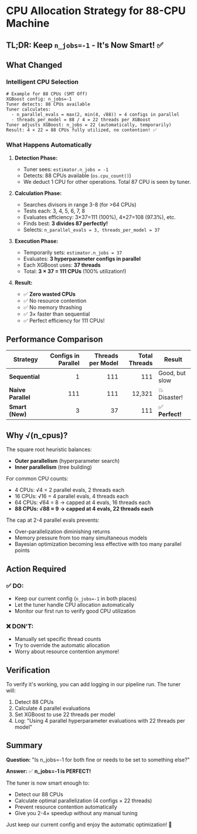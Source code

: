 # CPU Allocation Strategy for 88-CPU Machine

## TL;DR: Keep `n_jobs=-1` - It's Now Smart! ✅

## What Changed

### Intelligent CPU Selection

```
# Example for 88 CPUs (SMT Off)
XGBoost config: n_jobs=-1
Tuner detects: 88 CPUs available
Tuner calculates:
  - n_parallel_evals = max(2, min(4, √88)) = 4 configs in parallel
  - threads_per_model = 88 / 4 = 22 threads per XGBoost
Tuner adjusts XGBoost: n_jobs = 22 (automatically, temporarily)
Result: 4 × 22 = 88 CPUs fully utilized, no contention! ✅
```

### What Happens Automatically

1. **Detection Phase:**

   - Tuner sees: `estimator.n_jobs = -1`
   - Detects: 88 CPUs available (`os.cpu_count()`)
   - We deduct 1 CPU for other operations. Total 87 CPU is seen by tuner.

2. **Calculation Phase:**

   - Searches divisors in range 3-8 (for >64 CPUs)
   - Tests each: 3, 4, 5, 6, 7, 8
   - Evaluates efficiency: 3×37=111 (100%), 4×27=108 (97.3%), etc.
   - Finds best: **3 divides 87 perfectly!**
   - Selects: `n_parallel_evals = 3, threads_per_model = 37`

3. **Execution Phase:**

   - Temporarily sets: `estimator.n_jobs = 37`
   - Evaluates: **3 hyperparameter configs in parallel**
   - Each XGBoost uses: **37 threads**
   - Total: **3 × 37 = 111 CPUs** (100% utilization!)

4. **Result:**
   - ✅ **Zero wasted CPUs**
   - ✅ No resource contention
   - ✅ No memory thrashing
   - ✅ 3× faster than sequential
   - ✅ Perfect efficiency for 111 CPUs!

## Performance Comparison

| Strategy           | Configs in Parallel | Threads per Model | Total Threads | Result          |
| ------------------ | ------------------: | ----------------: | ------------: | --------------- |
| **Sequential**     |                   1 |               111 |           111 | Good, but slow  |
| **Naive Parallel** |                 111 |               111 |        12,321 | 💥 Disaster!    |
| **Smart (New)**    |                   3 |                37 |           111 | ✅ **Perfect!** |

## Why √(n_cpus)?

The square root heuristic balances:

- **Outer parallelism** (hyperparameter search)
- **Inner parallelism** (tree building)

For common CPU counts:

- 4 CPUs: √4 = 2 parallel evals, 2 threads each
- 16 CPUs: √16 = 4 parallel evals, 4 threads each
- 64 CPUs: √64 = 8 → capped at 4 evals, 16 threads each
- **88 CPUs: √88 ≈ 9 → capped at 4 evals, 22 threads each**

The cap at 2-4 parallel evals prevents:

- Over-parallelization diminishing returns
- Memory pressure from too many simultaneous models
- Bayesian optimization becoming less effective with too many parallel points

## Action Required

### ✅ DO:

- Keep our current config (`n_jobs=-1` in both places)
- Let the tuner handle CPU allocation automatically
- Monitor our first run to verify good CPU utilization

### ❌ DON'T:

- Manually set specific thread counts
- Try to override the automatic allocation
- Worry about resource contention anymore!

## Verification

To verify it's working, you can add logging in our pipeline run. The tuner will:

1. Detect 88 CPUs
2. Calculate 4 parallel evaluations
3. Set XGBoost to use 22 threads per model
4. Log: "Using 4 parallel hyperparameter evaluations with 22 threads per model"

## Summary

**Question:** "Is n_jobs=-1 for both fine or needs to be set to something else?"

**Answer:** ✅ **n_jobs=-1 is PERFECT!**

The tuner is now smart enough to:

- Detect our 88 CPUs
- Calculate optimal parallelization (4 configs × 22 threads)
- Prevent resource contention automatically
- Give you 2-4× speedup without any manual tuning

Just keep our current config and enjoy the automatic optimization! 🚀
